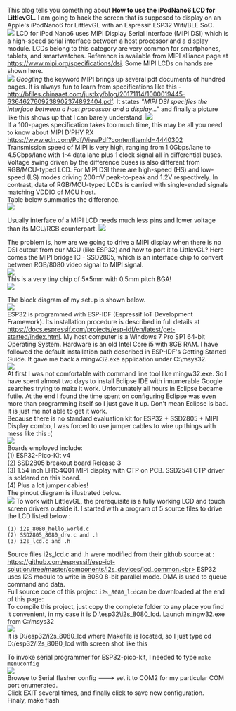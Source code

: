 This blog tells you something about **How to use the iPodNano6 LCD for LittlevGL.** I am going to hack the screen that is supposed to display on an Apple's iPodNano6 for LittlevGL with an Espressif ESP32 Wifi/BLE SoC.<br>
![](https://github.com/techtoys/blog/blob/master/assets/iPodNano6/Running_littlevGL.JPG)
LCD for iPod Nano6 uses MIPI Display Serial Interface (MIPI DSI) which is a high-speed serial interface between a host processor and a display module. LCDs belong to this category are very common for smartphones, tablets, and smartwatches. Reference is available from MIPI alliance page at https://www.mipi.org/specifications/dsi. Some MIPI LCDs on hands are shown here.<br>
![](https://github.com/techtoys/blog/blob/master/assets/iPodNano6/Some_mipi_displays.jpg)
*Googling* the keyword MIPI brings up several pdf documents of hundred pages. It is always fun to learn from specifications like this - http://bfiles.chinaaet.com/justlxy/blog/20171114/1000019445-6364627609238902374892404.pdf.
It states *"MIPI DSI specifies the interface between a host processor and a display..."* and finally a picture like this shows up that I can barely understand.
![](https://github.com/techtoys/blog/blob/master/assets/iPodNano6/mipi_IF.jpg)<br>
If a 100-pages specification takes too much time, this may be all you need to know about MIPI D'PHY RX<br>
https://www.edn.com/Pdf/ViewPdf?contentItemId=4440302<br>
Transmission speed of MIPI is very high, ranging from 1.0Gbps/lane to 4.5Gbps/lane with 1-4 data lane plus 1 clock signal all in differential buses. Voltage swing driven by the difference buses is also different from RGB/MCU-typed LCD. For MIPI DSI there are high-speed (HS) and low-speed (LS) modes driving 200mV peak-to-peak and 1.2V respectively. In contrast, data of RGB/MCU-typed LCDs is carried with single-ended signals matching VDDIO of MCU host.<br>
Table below summaries the difference.<br>
![](https://github.com/techtoys/blog/blob/master/assets/iPodNano6/mipi_vs_conventional-LCD.jpg)<br>

Usually interface of a MIPI LCD needs much less pins and lower voltage than its MCU/RGB counterpart. 
![](https://github.com/techtoys/blog/blob/master/assets/iPodNano6/Pinout_compare.jpg)<br>

The problem is, how are we going to drive a MIPI display when there is no DSI output from our MCU (like ESP32) and how to port it to LittlevGL? Here comes the MIPI bridge IC - SSD2805, which is an interface chip to convert between RGB/8080 video signal to MIPI signal.<br> ![](https://github.com/techtoys/blog/blob/master/assets/iPodNano6/SSD2805_top.jpg)<br>
This is a very tiny chip of 5*5mm with 0.5mm pitch BGA!<br>
![](https://github.com/techtoys/blog/blob/master/assets/iPodNano6/SSD2805_bottom.jpg)

The block diagram of my setup is shown below.<br>
![](https://github.com/techtoys/blog/blob/master/assets/iPodNano6/block_diagram.jpg?raw=true)<br>
ESP32 is programmed with ESP-IDF (Espressif IoT Development Framework). Its installation procedure is described in full details at https://docs.espressif.com/projects/esp-idf/en/latest/get-started/index.html. My host computer is a Windows 7 Pro SP1 64-bit Operating System. Hardware is an old Intel Core i5 with 8GB RAM. I have followed the default installation path described in ESP-IDF's Getting Started Guide. It gave me back a mingw32.exe application under C:\msys32\.<br>
![](https://github.com/techtoys/blog/blob/master/assets/iPodNano6/mingw32_folders.jpg)<br>
At first I was not comfortable with command line tool like mingw32.exe. So I have spent almost two days to install Eclipse IDE with innumerable Google searches trying to make it work. Unfortunately all hours in Eclipse became futile. At the end I found the time spent on configuring Eclipse was even more than programming itself so I just gave it up. Don't mean Eclipse is bad. It is just me not able to get it work.<br>
Because there is no standard evaluation kit for ESP32 + SSD2805 + MIPI Display combo, I was forced to use jumper cables to wire up things with mess like this :(<br>
![](https://github.com/techtoys/blog/blob/master/assets/iPodNano6/messy_wireup.JPG)<br>
Boards employed include:<br>
(1) ESP32-Pico-Kit v4<br>
(2) SSD2805 breakout board Release 3 <br>
(3) 1.54 inch LH154Q01 MIPI display with CTP on PCB. SSD2541 CTP driver is soldered on this board.<br>
(4) Plus a lot jumper cables!<br>
The pinout diagram is illustrated below.<br>
![](https://github.com/techtoys/blog/blob/master/assets/iPodNano6/pinout_eps32_LCD.jpg)
To work with LittlevGL, the prerequisite is a fully working LCD and touch screen drivers outside it. I started with a program of 5 source files to drive the LCD listed below :<br>
```
(1) i2s_8080_hello_world.c
(2) SSD2805_8080_drv.c and .h
(3) i2s_lcd.c and .h
```
Source files i2s_lcd.c and .h were modified from their github source at :<br>
https://github.com/espressif/esp-iot-solution/tree/master/components/i2s_devices/lcd_common.<br>
ESP32 uses I2S module to write in 8080 8-bit parallel mode. DMA is used to queue command and data.<br>
Full source code of this project `i2s_8080_lcd`can be downloaded at the end of this page:<br>
To compile this project, just copy the complete folder to any place you find it convenient, in my case it is D:\esp32\i2s_8080_lcd. 
Launch mingw32.exe from C:/msys32<br>
![](https://github.com/techtoys/blog/blob/master/assets/iPodNano6/Launch_mingw32.jpg)<br>
It is D:/esp32/i2s_8080_lcd where Makefile is located, so I just type cd D:/esp32/i2s_8080_lcd with screen shot like this<br>

To invoke serial programmer for ESP32-pico-kit, I needed to type `make menuconfig`<br>
![](https://github.com/techtoys/blog/blob/master/assets/iPodNano6/make_menuconfig.jpg)<br>
Browse to Serial flasher config ---> set it to COM2 for my particular COM port enumerated. <br> Click EXIT several times, and finally click <Yes> to save new configuration.<br>
Finaly, make flash<br>
  

